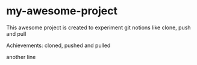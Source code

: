 # my-awesome-project
This awesome project is created to experiment git notions like clone, push and pull

Achievements: cloned, pushed and pulled

another line


